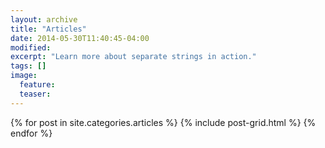 ```yaml
---
layout: archive
title: "Articles"
date: 2014-05-30T11:40:45-04:00
modified:
excerpt: "Learn more about separate strings in action."
tags: []
image:
  feature:
  teaser:
---
```


<div class="tiles">
{% for post in site.categories.articles %}
  {% include post-grid.html %}
{% endfor %}
</div><!-- /.tiles -->